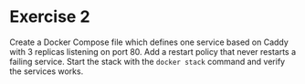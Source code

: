 # Exercise 2

Create a Docker Compose file which defines one service based on Caddy with 3 replicas listening on port 80. Add a restart policy that never restarts a failing service.
Start the stack with the `docker stack` command and verify the services works.
